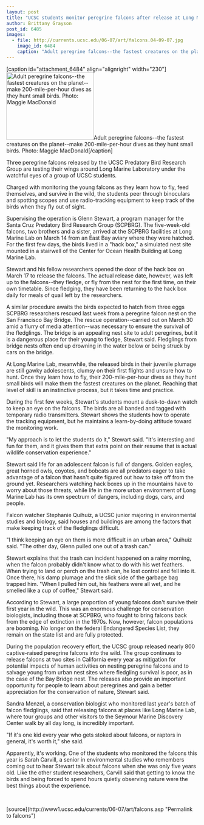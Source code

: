 ```yaml
---
layout: post
title: "UCSC students monitor peregrine falcons after release at Long Marine Lab"
author: Brittany Grayson
post_id: 6485
images:
  - file: http://currents.ucsc.edu/06-07/art/falcons.04-09-07.jpg
    image_id: 6484
    caption: "Adult peregrine falcons--the fastest creatures on the planet--make 200-mile-per-hour dives as they hunt small birds. Photo: Maggie MacDonald"
---
```


[caption id="attachment_6484" align="alignright" width="230"]<a href="http://localhost/mysite/wp-content/uploads/2007/04/falcons.04-09-07.jpg"><img class="size-full wp-image-6484" src="http://localhost/mysite/wp-content/uploads/2007/04/falcons.04-09-07.jpg" alt="Adult peregrine falcons--the fastest creatures on the planet--make 200-mile-per-hour dives as they hunt small birds. Photo: Maggie MacDonald" width="230" height="177" /></a>Adult peregrine falcons--the fastest creatures on the planet--make 200-mile-per-hour dives as they hunt small birds. Photo: Maggie MacDonald[/caption]
<a name="content" id="content"></a>
<p>
  Three peregrine falcons released by the UCSC Predatory Bird Research Group are testing their wings around Long Marine Laboratory under the watchful eyes of a group of UCSC students.
</p>
<p>
  Charged with monitoring the young falcons as they learn how to fly, feed themselves, and survive in the wild, the students peer through binoculars and spotting scopes and use radio-tracking equipment to keep track of the birds when they fly out of sight.
</p>
<p>
  Supervising the operation is Glenn Stewart, a program manager for the Santa Cruz Predatory Bird Research Group (SCPBRG). The five-week-old falcons, two brothers and a sister, arrived at the SCPBRG facilities at Long Marine Lab on March 14 from an East Bay aviary where they were hatched. For the first few days, the birds lived in a "hack box," a simulated nest site mounted in a stairwell of the Center for Ocean Health Building at Long Marine Lab.
</p>
<p>
  Stewart and his fellow researchers opened the door of the hack box on March 17 to release the falcons. The actual release date, however, was left up to the falcons--they fledge, or fly from the nest for the first time, on their own timetable. Since fledging, they have been returning to the hack box daily for meals of quail left by the researchers.
</p>
<p>
  A similar procedure awaits the birds expected to hatch from three eggs SCPBRG researchers rescued last week from a peregrine falcon nest on the San Francisco Bay Bridge. The rescue operation--carried out on March 30 amid a flurry of media attention--was necessary to ensure the survival of the fledglings. The bridge is an appealing nest site to adult peregrines, but it is a dangerous place for their young to fledge, Stewart said. Fledglings from bridge nests often end up drowning in the water below or being struck by cars on the bridge.
</p>
<p>
  At Long Marine Lab, meanwhile, the released birds in their juvenile plumage are still gawky adolescents, clumsy on their first flights and unsure how to hunt. Once they learn how to fly, their 200-mile-per-hour dives as they hunt small birds will make them the fastest creatures on the planet. Reaching that level of skill is an instinctive process, but it takes time and practice.
</p>
<p>
  During the first few weeks, Stewart's students mount a dusk-to-dawn watch to keep an eye on the falcons. The birds are all banded and tagged with temporary radio transmitters. Stewart shows the students how to operate the tracking equipment, but he maintains a learn-by-doing attitude toward the monitoring work.
</p>
<p>
  "My approach is to let the students do it," Stewart said. "It's interesting and fun for them, and it gives them that extra point on their resume that is actual wildlife conservation experience."
</p>
<p>
  Stewart said life for an adolescent falcon is full of dangers. Golden eagles, great horned owls, coyotes, and bobcats are all predators eager to take advantage of a falcon that hasn't quite figured out how to take off from the ground yet. Researchers watching hack boxes up in the mountains have to worry about those threats, while life in the more urban environment of Long Marine Lab has its own spectrum of dangers, including dogs, cars, and people.
</p>
<p>
  Falcon watcher Stephanie Quihuiz, a UCSC junior majoring in environmental studies and biology, said houses and buildings are among the factors that make keeping track of the fledglings difficult.
</p>
<p>
  "I think keeping an eye on them is more difficult in an urban area," Quihuiz said. "The other day, Glenn pulled one out of a trash can."
</p>
<p>
  Stewart explains that the trash can incident happened on a rainy morning, when the falcon probably didn't know what to do with his wet feathers. When trying to land or perch on the trash can, he lost control and fell into it. Once there, his damp plumage and the slick side of the garbage bag trapped him. "When I pulled him out, his feathers were all wet, and he smelled like a cup of coffee," Stewart said.
</p>
<p>
  According to Stewart, a large proportion of young falcons don't survive their first year in the wild. This was an enormous challenge for conservation biologists, including those at SCPBRG, who fought to bring falcons back from the edge of extinction in the 1970s. Now, however, falcon populations are booming. No longer on the federal Endangered Species List, they remain on the state list and are fully protected.
</p>
<p>
  During the population recovery effort, the UCSC group released nearly 800 captive-raised peregrine falcons into the wild. The group continues to release falcons at two sites in California every year as mitigation for potential impacts of human activities on nesting peregrine falcons and to salvage young from urban nest sites where fledgling survival is poor, as in the case of the Bay Bridge nest. The releases also provide an important opportunity for people to learn about peregrines and gain a better appreciation for the conservation of nature, Stewart said.
</p>
<p>
  Sandra Menzel, a conservation biologist who monitored last year's batch of falcon fledglings, said that releasing falcons at places like Long Marine Lab, where tour groups and other visitors to the Seymour Marine Discovery Center walk by all day long, is incredibly important.
</p>
<p>
  "If it's one kid every year who gets stoked about falcons, or raptors in general, it's worth it," she said.
</p>
<p>
  Apparently, it's working. One of the students who monitored the falcons this year is Sarah Carvill, a senior in environmental studies who remembers coming out to hear Stewart talk about falcons when she was only five years old. Like the other student researchers, Carvill said that getting to know the birds and being forced to spend hours quietly observing nature were the best things about the experience.
</p>
<p>
  <br>
</p>
[source](http://www1.ucsc.edu/currents/06-07/art/falcons.asp "Permalink to falcons")
